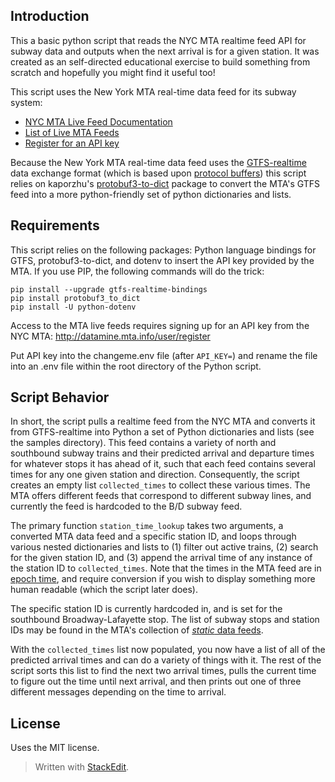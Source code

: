 **Introduction**
------------

This a basic python script that reads the NYC MTA realtime feed API for subway data and outputs when the next arrival is for a given station. It was created as an self-directed educational exercise to build something from scratch and hopefully you might find it useful too!

This script uses the New York MTA real-time data feed for its subway system:

* [NYC MTA Live Feed Documentation](http://datamine.mta.info/sites/all/files/pdfs/GTFS-Realtime-NYC-Subway%20version%201%20dated%207%20Sep.pdf)
* [List of Live MTA Feeds](http://datamine.mta.info/list-of-feeds)
* [Register for an API key](http://datamine.mta.info/user/register)

Because the New York MTA real-time data feed uses the [GTFS-realtime](https://developers.google.com/transit/gtfs-realtime/) data exchange format (which is based upon [protocol buffers](https://developers.google.com/protocol-buffers/)) this script relies on kaporzhu's [protobuf3-to-dict](https://github.com/kaporzhu/protobuf-to-dict) package to convert the MTA's GTFS feed into a more python-friendly set of python dictionaries and lists.

**Requirements**
-------------------------------
This script relies on the following packages: Python language bindings for GTFS, protobuf3-to-dict, and dotenv to insert the API key provided by the MTA. If you use PIP, the following commands will do the trick:

    pip install --upgrade gtfs-realtime-bindings
    pip install protobuf3_to_dict
    pip install -U python-dotenv

Access to the MTA live feeds requires signing up for an API key from the NYC MTA: http://datamine.mta.info/user/register

Put API key into the changeme.env file (after `API_KEY=`) and rename the file into an .env file within the root directory of the Python script.

**Script Behavior**
---------------

In short, the script pulls a realtime feed from the NYC MTA and converts it from GTFS-realtime into Python a set of Python dictionaries and lists (see the samples directory). This feed contains a variety of north and southbound subway trains and their predicted arrival and departure times for whatever stops it has ahead of it, such that each feed contains several times for any one given station and direction. Consequently, the script creates an empty list `collected_times` to collect these various times. The MTA offers different feeds that correspond to different subway lines, and currently the feed is hardcoded to the B/D subway feed.

The primary function `station_time_lookup` takes two arguments, a converted MTA data feed and a specific station ID, and loops through various nested dictionaries and lists to (1) filter out active trains, (2) search for the given station ID, and (3) append the arrival time of any instance of the station ID to `collected_times`. Note that the times in the MTA feed are in [epoch time](https://www.epochconverter.com/), and require conversion if you wish to display something more human readable (which the script later does).

The specific station ID is currently hardcoded in, and is set for the southbound Broadway-Lafayette stop. The list of subway stops and station IDs may be found in the MTA's collection of [*static* data feeds](http://web.mta.info/developers/developer-data-terms.html).

With the `collected_times` list now populated, you now have a list of all of the predicted arrival times and can do a variety of things with it. The rest of the script sorts this list to find the next two arrival times, pulls the current time to figure out the time until next arrival, and then prints out one of three different messages depending on the time to arrival.

**License**
------------
Uses the MIT license.

> Written with [StackEdit](https://stackedit.io/).
